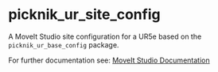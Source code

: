 # picknik_ur_site_config

A MoveIt Studio site configuration for a UR5e based on the `picknik_ur_base_config` package.

For further documentation see: [MoveIt Studio Documentation](https://docs.picknik.ai/)
